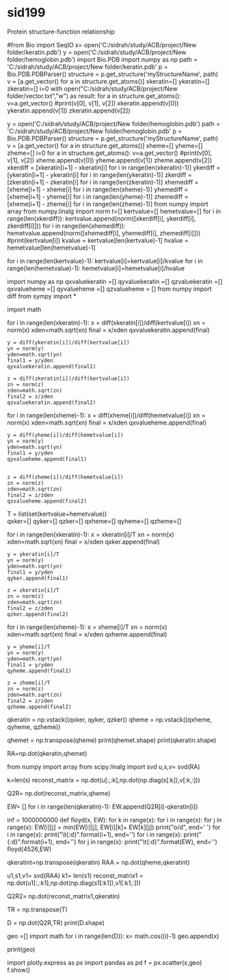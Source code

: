 # sid199
Protein structure-function relationship

#from Bio import SeqIO
x= open('C:/sidrah/study/ACB/project/New folder/keratin.pdb')
y = open('C:/sidrah/study/ACB/project/New folder/hemoglobin.pdb')
import Bio.PDB
import numpy as np
path = 'C:/sidrah/study/ACB/project/New folder/keratin.pdb'
p = Bio.PDB.PDBParser()
structure = p.get_structure('myStructureName', path)
v = [a.get_vector() for a in structure.get_atoms()]
xkeratin=[]
ykeratin=[]
zkeratin=[]
i=0
with open("C:/sidrah/study/ACB/project/New folder/vector.txt","w") as result:
    for a in structure.get_atoms():
        v=a.get_vector()
        #print(v[0], v[1], v[2])
        xkeratin.append(v[0])
        ykeratin.append(v[1])
        zkeratin.append(v[2])

y = open('C:/sidrah/study/ACB/project/New folder/hemoglobin.pdb')
path = 'C:/sidrah/study/ACB/project/New folder/hemoglobin.pdb'
p = Bio.PDB.PDBParser()
structure = p.get_structure('myStructureName', path)
v = [a.get_vector() for a in structure.get_atoms()]
xheme=[]
yheme=[]
zheme=[]
i=0
for a in structure.get_atoms():
    v=a.get_vector()
    #print(v[0], v[1], v[2])
    xheme.append(v[0])
    yheme.append(v[1])
    zheme.append(v[2])
xkerdiff = [xkeratin[i+1] - xkeratin[i] for i in range(len(xkeratin)-1)]
ykerdiff = [ykeratin[i+1] - ykeratin[i] for i in range(len(ykeratin)-1)]
zkerdiff = [zkeratin[i+1] - zkeratin[i] for i in range(len(zkeratin)-1)]
xhemediff = [xheme[i+1] - xheme[i] for i in range(len(xheme)-1)]
yhemediff = [xheme[i+1] - yheme[i] for i in range(len(yheme)-1)]
zhemediff = [xheme[i+1] - zheme[i] for i in range(len(zheme)-1)]
from numpy import array
from numpy.linalg import norm
t=[]
kertvalue=[]
hemetvalue=[]
for i in range(len(xkerdiff)):
    kertvalue.append(norm([xkerdiff[i], ykerdiff[i], zkerdiff[i]]))
for i in range(len(xhemediff)):
    hemetvalue.append(norm([xhemediff[i], yhemediff[i], zhemediff[i]]))
    #print(kertvalue[i])
kvalue = kertvalue[len(kertvalue)-1]
hvalue = hemetvalue[len(hemetvalue)-1]

for i in range(len(kertvalue)-1):
    kertvalue[i]=kertvalue[i]/kvalue
for i in range(len(hemetvalue)-1):
    hemetvalue[i]=hemetvalue[i]/hvalue
    
    
    
import numpy as np
qxvaluekeratin =[]
qyvaluekeratin =[]
qzvaluekeratin =[]
qxvalueheme =[]
qyvalueheme =[]
qzvalueheme = []
from numpy import diff
from sympy import *

import math

for i in range(len(xkeratin)-1):
    x = diff(xkeratin[i])/diff(kertvalue[i])
    xn = norm(x)
    xden=math.sqrt(xn)
    final = x/xden
    qxvaluekeratin.append(final)
    
    
    y = diff(ykeratin[i])/diff(kertvalue[i])
    yn = norm(y)
    yden=math.sqrt(yn)
    final1 = y/yden
    qyvaluekeratin.append(final1)
    
    z = diff(zkeratin[i])/diff(kertvalue[i])
    zn = norm(z)
    zden=math.sqrt(zn)
    final2 = z/zden
    qzvaluekeratin.append(final2)
    
    
for i in range(len(xheme)-1):
    x = diff(xheme[i])/diff(hemetvalue[i])
    xn = norm(x)
    xden=math.sqrt(xn)
    final = x/xden
    qxvalueheme.append(final)
    
    y = diff(yheme[i])/diff(hemetvalue[i])
    yn = norm(y)
    yden=math.sqrt(yn)
    final1 = y/yden
    qyvalueheme.append(final1)
    
    
    z = diff(zheme[i])/diff(hemetvalue[i])
    zn = norm(z)
    zden=math.sqrt(zn)
    final2 = z/zden
    qzvalueheme.append(final2)

T = list(set(kertvalue+hemetvalue))    
qxker=[]
qyker=[]
qzker=[]
qxheme=[]
qyheme=[]
qzheme=[]

for i in range(len(xkeratin)-1):
    x = xkeratin[i]/T
    xn = norm(x)
    xden=math.sqrt(xn)
    final = x/xden
    qxker.append(final)
    
    
    y = ykeratin[i]/T
    yn = norm(y)
    yden=math.sqrt(yn)
    final1 = y/yden
    qyker.append(final1)
    
    z = zkeratin[i]/T
    zn = norm(z)
    zden=math.sqrt(zn)
    final2 = z/zden
    qzker.append(final2)

for i in range(len(xheme)-1):
    x = xheme[i]/T
    xn = norm(x)
    xden=math.sqrt(xn)
    final = x/xden
    qxheme.append(final)
    
    
    y = yheme[i]/T
    yn = norm(y)
    yden=math.sqrt(yn)
    final1 = y/yden
    qyheme.append(final1)
    
    z = zheme[i]/T
    zn = norm(z)
    zden=math.sqrt(zn)
    final2 = z/zden
    qzheme.append(final2)

qkeratin = np.vstack((qxker, qyker, qzker))
qheme = np.vstack((qxheme, qyheme, qzheme))

qhemet = np.transpose(qheme)
print(qhemet.shape)
print(qkeratin.shape)

RA=np.dot(qkeratin,qhemet)


from numpy import array
from scipy.linalg import svd
u,s,v= svd(RA)

k=len(s)
reconst_matrix = np.dot(u[:,:k],np.dot(np.diag(s[:k]),v[:k,:]))

Q2R= np.dot(reconst_matrix,qheme)

EW= []
for i in range(len(qkeratin)-1):
    EW.append(Q2R[i]-qkeratin[i])


inf = 1000000000
def floyd(x, EW):
    for k in range(x):
        for i in range(x):
            for j in range(x):
                EW[i][j] = min(EW[i][j], EW[i][k]+ EW[k][j])
    print("o/d", end=' ')
    for i in range(x):
        print("\t{:d}".format(i+1), end='')
    for i in range(x):
        print("{:d}".format(i+1), end='')
        for j in range(x):
            print("\t{:d}".format(EW), end='')
floyd(4526,EW)
        
    
qkeratint=np.transpose(qkeratin)
RAA = np.dot(qheme,qkeratint)

u1,s1,v1= svd(RAA)
k1= len(s1)
reconst_matrix1 = np.dot(u1[:,:k1],np.dot(np.diag(s1[:k1]),v1[:k1,:]))

Q2R2= np.dot(reconst_matrix1,qkeratin)

TR = np.transpose(T)

D = np.dot(Q2R,TR)
print(D.shape)

geo =[]
import math
for i in range(len(D)):
    x= math.cos((i)-1)
    geo.append(x)
    
print(geo)

import plotly.express as px
import pandas as pd
f = px.scatter(x,geo)
f.show()



